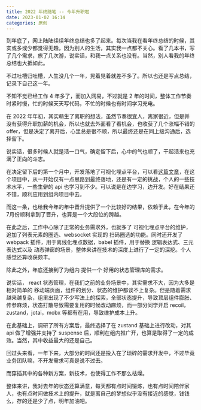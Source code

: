 ```yaml
---
title: 2022 年终随笔 -- 今年升职啦
date: 2023-01-02 16:14
categories: 原创
---
```


到年底了，网上陆陆续续年终总结也多了起来。每次当我在看年终总结的时候，其实或多或少都觉得无趣，因为别人的生活，其实我一点都不关心。看了几本书，写了几个需求，旅了几次游，说实话，和我一点关系也没有。当然，别人看我的年终总结也大抵如此。

<!--more-->

不过吐槽归吐槽，人生没几个一年，晃着晃着就差不多了。所以也还是写点总结，记录下自己这一年。

不知不觉已经工作 4 年多了，而加入网易，不过就是 2 年的时间，整体工作节奏时紧时慢，忙的时候天天写代码，不忙的时候也有时间学习充电。

在 2022 年年初，其实萌生了离职的想法，虽然节奏很宜人，离家很近，但是并没有获得升职加薪的机会，所以也就去外面看了看机会，也收获了几个涨幅不错的 offer，但是决定了离开后，心里总是很不顺，所以最终还是在同上级沟通后，选择留下。

说实话，很多时候人就是活一口气，确定留下后，心中的气也顺了，干起活来也充满了正向的斗志。

在决定留下后的第一个月中，开发落地了可视化埋点平台，可以看[这篇文章](https://juejin.cn/post/7156070053635424264)，在这个项目中，从一开始仅有一点思路到最终落地，还是有一定的挑战，个人的一些技术水平，一些生僻的 api 也学习到不少。可以说是在边学习，边开发。好在结果还不错，顺利应用到组内项目中去。

而这一条，也给我今年的年中晋升提供了一个比较好的结果，依赖于此，在今年的 7月份顺利拿到了晋升，也算是一个大段位的跨越。

在此之后，工作中心除了正常的业务需求外，也就多了 可视化埋点平台的维护，追加了列表元素的圈选、websocket 实现的 扫码圈选的功能。同时还开发了 webpack 插件，用于离线化埋点数据，babel 插件，用于替换 逻辑表达式、三元表达式以及 动态弹窗的场景，整体来讲在技术的深度上进行了一定的深挖。个人感觉还算收获颇丰。

除此之外，年底还接到了为组内 提供一个 好用的状态管理库的需求。

说实话， react 状态管理，在我们之前的业务场景中，其实需求不大，因为大多是 相对简单的 移动端页面，组件的划分、状态的维护都谈不上复杂。但是随着需求越来越复杂，组里出现了不少写法上的探索，全部状态提升，导致顶层组件膨胀、传参麻烦，状态打散导致需要复用的时候改动麻烦，而一部分同学开启 recoil，zustand，jotai，mobx 等都有在用，导致维护成本上升。

在此基础上，调研了所有方案后，最终选择了在 zustand 基础上进行改动，对其 api 做了增强并支持了 suspense 后，顺利在组内推广开，也算是取得了一定的成效。当然，其中收益最大的还是自己。

回过头来看，一年下来，大部分的时间还是投入在了琐碎的需求开发中，不过毕竟业务团队嘛，不开发需求可真是说不过去。

而穿插其中的各种新方案，新技术，也使得工作不那么枯燥。

整体来讲，我对去年的状态还算满意，每天都有点时间锻炼，也有点时间陪伴家人，也有点时间做技术上的提升，就是离自己的梦想似乎没有接近的感觉，钱钱么，存的还是少了点，明年加油吧。
